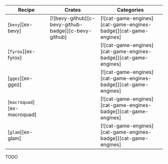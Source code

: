 | Recipe | Crates | Categories |
|---|---|---|
| [`bevy`][ex-bevy] | [![bevy-github][c-bevy-github-badge]][c-bevy-github] | [![cat-game-engines][cat-game-engines-badge]][cat-game-engines] |
| [`fyrox`][ex-fyrox] |  | [![cat-game-engines][cat-game-engines-badge]][cat-game-engines] |
| [`ggez`][ex-ggez] |  | [![cat-game-engines][cat-game-engines-badge]][cat-game-engines] |
| [`macroquad`][ex-macroquad] |  | [![cat-game-engines][cat-game-engines-badge]][cat-game-engines] |
| [`glam`][ex-glam] |  | [![cat-game-engines][cat-game-engines-badge]][cat-game-engines] |

<div class="hidden">
TODO
</div>
